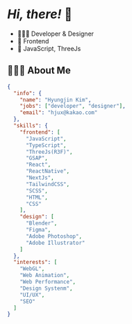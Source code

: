 # *Hi, there!* 👋

- 🧑🏻‍💻 Developer & Designer
- 🎨 Frontend
- 💛 JavaScript, ThreeJs

## 🧑🏻‍💻 About Me

```json
{
  "info": {
    "name": "Hyungjin Kim",
    "jobs": ["developer", "designer"],
    "email": "hjux@kakao.com"
  },
  "skills": {
    "frontend": [
      "JavaScript",
      "TypeScript",
      "ThreeJs(R3F)",
      "GSAP",
      "React",
      "ReactNative",
      "NextJs",
      "TailwindCSS",
      "SCSS",
      "HTML",
      "CSS"
    ],
    "design": [
      "Blender",
      "Figma",
      "Adobe Photoshop",
      "Adobe Illustrator"
    ]
  },
  "interests": [
    "WebGL",
    "Web Animation",
    "Web Performance",
    "Design Systenm",
    "UI/UX",
    "SEO"
  ]
}
```

